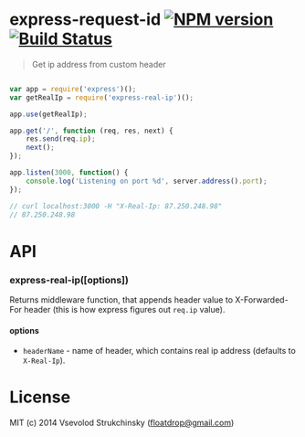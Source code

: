 # express-request-id [![NPM version][npm-image]][npm-url] [![Build Status][travis-image]][travis-url]
> Get ip address from custom header

```js

var app = require('express')();
var getRealIp = require('express-real-ip')();

app.use(getRealIp);

app.get('/', function (req, res, next) {
    res.send(req.ip);
    next();
});

app.listen(3000, function() {
    console.log('Listening on port %d', server.address().port);
});

// curl localhost:3000 -H "X-Real-Ip: 87.250.248.98"
// 87.250.248.98
```

# API

### express-real-ip([options])

Returns middleware function, that appends header value to X-Forwarded-For header (this is how express figures out `req.ip` value).

#### options

 * `headerName` - name of header, which contains real ip address (defaults to `X-Real-Ip`).

# License

MIT (c) 2014 Vsevolod Strukchinsky (floatdrop@gmail.com)

[npm-url]: https://npmjs.org/package/express-real-ip
[npm-image]: http://img.shields.io/npm/v/express-real-ip.svg

[travis-url]: https://travis-ci.org/floatdrop/express-real-ip
[travis-image]: http://img.shields.io/travis/floatdrop/express-real-ip.svg
